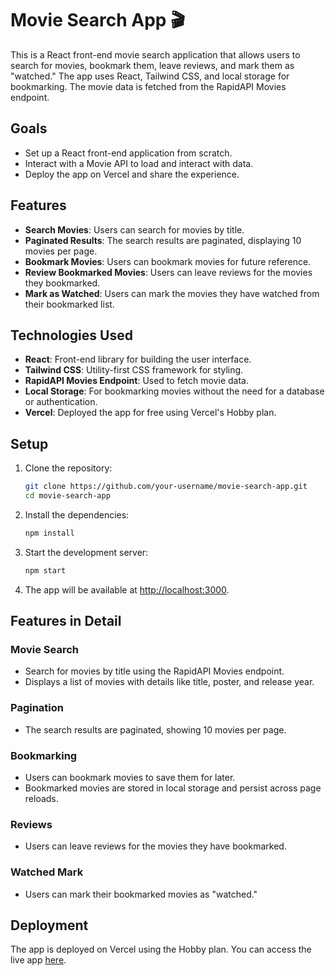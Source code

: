 
# Movie Search App 🎬

This is a React front-end movie search application that allows users to search for movies, bookmark them, leave reviews, and mark them as "watched." The app uses React, Tailwind CSS, and local storage for bookmarking. The movie data is fetched from the RapidAPI Movies endpoint.

## Goals

- Set up a React front-end application from scratch.
- Interact with a Movie API to load and interact with data.
- Deploy the app on Vercel and share the experience.

## Features

- **Search Movies**: Users can search for movies by title.
- **Paginated Results**: The search results are paginated, displaying 10 movies per page.
- **Bookmark Movies**: Users can bookmark movies for future reference.
- **Review Bookmarked Movies**: Users can leave reviews for the movies they bookmarked.
- **Mark as Watched**: Users can mark the movies they have watched from their bookmarked list.

## Technologies Used

- **React**: Front-end library for building the user interface.
- **Tailwind CSS**: Utility-first CSS framework for styling.
- **RapidAPI Movies Endpoint**: Used to fetch movie data.
- **Local Storage**: For bookmarking movies without the need for a database or authentication.
- **Vercel**: Deployed the app for free using Vercel's Hobby plan.

## Setup

1. Clone the repository:

   ```bash
   git clone https://github.com/your-username/movie-search-app.git
   cd movie-search-app
   ```

2. Install the dependencies:

   ```bash
   npm install
   ```

3. Start the development server:

   ```bash
   npm start
   ```

4. The app will be available at [http://localhost:3000](http://localhost:3000).

## Features in Detail

### Movie Search

- Search for movies by title using the RapidAPI Movies endpoint.
- Displays a list of movies with details like title, poster, and release year.

### Pagination

- The search results are paginated, showing 10 movies per page.

### Bookmarking

- Users can bookmark movies to save them for later.
- Bookmarked movies are stored in local storage and persist across page reloads.

### Reviews

- Users can leave reviews for the movies they have bookmarked.

### Watched Mark

- Users can mark their bookmarked movies as "watched."

## Deployment

The app is deployed on Vercel using the Hobby plan. You can access the live app [here](https://your-app-name.vercel.app).

